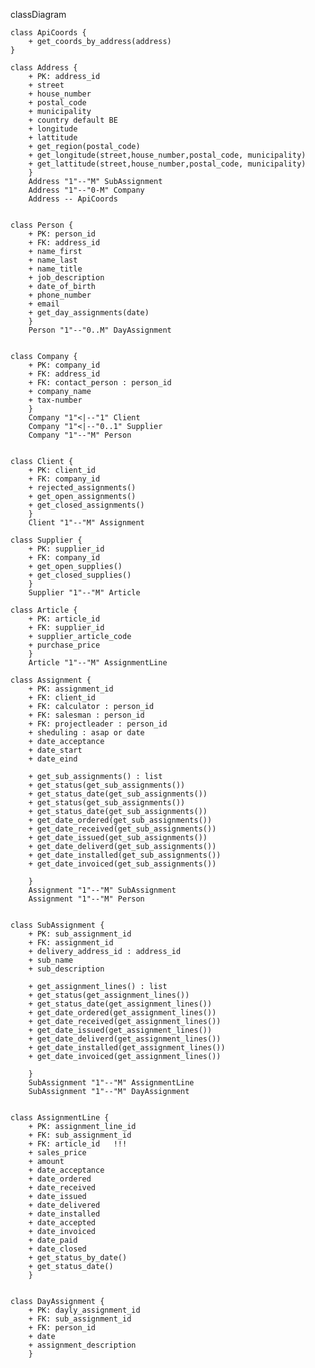 classDiagram


	class ApiCoords {
		+ get_coords_by_address(address)
	}

	class Address {
		+ PK: address_id
		+ street
		+ house_number
		+ postal_code
		+ municipality
		+ country default BE
		+ longitude
		+ lattitude
		+ get_region(postal_code)
		+ get_longitude(street,house_number,postal_code, municipality)
		+ get_lattitude(street,house_number,postal_code, municipality)
		}
		Address "1"--"M" SubAssignment
		Address "1"--"0-M" Company
		Address -- ApiCoords


	class Person {
		+ PK: person_id
		+ FK: address_id
		+ name_first
		+ name_last
		+ name_title
		+ job_description
		+ date_of_birth
		+ phone_number
		+ email
		+ get_day_assignments(date)
		}
		Person "1"--"0..M" DayAssignment


	class Company {
		+ PK: company_id
		+ FK: address_id
		+ FK: contact_person : person_id
		+ company_name
		+ tax-number
		}
		Company "1"<|--"1" Client
		Company "1"<|--"0..1" Supplier 
		Company "1"--"M" Person


	class Client {
		+ PK: client_id
		+ FK: company_id
		+ rejected_assignments()
		+ get_open_assignments()
		+ get_closed_assignments()
		}
		Client "1"--"M" Assignment

	class Supplier {
		+ PK: supplier_id
		+ FK: company_id
		+ get_open_supplies()
		+ get_closed_supplies()
		}
		Supplier "1"--"M" Article

	class Article {
		+ PK: article_id
		+ FK: supplier_id
		+ supplier_article_code
		+ purchase_price
		}
		Article "1"--"M" AssignmentLine

	class Assignment {
		+ PK: assignment_id
		+ FK: client_id
		+ FK: calculator : person_id
		+ FK: salesman : person_id
		+ FK: projectleader : person_id
		+ sheduling : asap or date
		+ date_acceptance
		+ date_start
		+ date_eind

		+ get_sub_assignments() : list
		+ get_status(get_sub_assignments())
		+ get_status_date(get_sub_assignments())
		+ get_status(get_sub_assignments())
		+ get_status_date(get_sub_assignments())
		+ get_date_ordered(get_sub_assignments())
		+ get_date_received(get_sub_assignments())
		+ get_date_issued(get_sub_assignments())
		+ get_date_deliverd(get_sub_assignments())
		+ get_date_installed(get_sub_assignments())
		+ get_date_invoiced(get_sub_assignments())

		}
		Assignment "1"--"M" SubAssignment
		Assignment "1"--"M" Person


	class SubAssignment {
		+ PK: sub_assignment_id
		+ FK: assignment_id
		+ delivery_address_id : address_id
		+ sub_name
		+ sub_description

		+ get_assignment_lines() : list
		+ get_status(get_assignment_lines())
		+ get_status_date(get_assignment_lines())
		+ get_date_ordered(get_assignment_lines())
		+ get_date_received(get_assignment_lines())
		+ get_date_issued(get_assignment_lines())
		+ get_date_deliverd(get_assignment_lines())
		+ get_date_installed(get_assignment_lines())
		+ get_date_invoiced(get_assignment_lines())
		
		}
		SubAssignment "1"--"M" AssignmentLine
		SubAssignment "1"--"M" DayAssignment
	

	class AssignmentLine {
		+ PK: assignment_line_id
		+ FK: sub_assignment_id
    	+ FK: article_id   !!!      
    	+ sales_price
     	+ amount
    	+ date_acceptance 
		+ date_ordered      
		+ date_received     
		+ date_issued       
		+ date_delivered     
		+ date_installed    
		+ date_accepted       
		+ date_invoiced     
		+ date_paid         
		+ date_closed
		+ get_status_by_date()
		+ get_status_date()
		}


	class DayAssignment {
		+ PK: dayly_assignment_id
		+ FK: sub_assignment_id
		+ FK: person_id
		+ date
		+ assignment_description
		}







		









	















	












	

